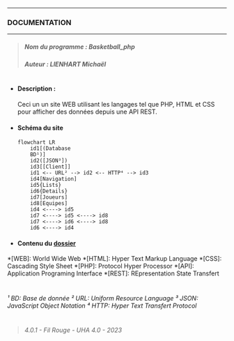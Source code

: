 ***
### DOCUMENTATION
***
>##### Nom du programme : Basketball_php
>##### Auteur : LIENHART Michaël
#
- #### Description :
    Ceci un un site WEB utilisant les langages tel que PHP, HTML et CSS pour afficher des données depuis une API REST.
- #### Schéma du site
    ```mermaid
    flowchart LR
        id1[(Database
        BD¹)]
        id2([JSON³])
        id3[[Client]]
        id1 <-- URL² --> id2 <-- HTTP⁴ --> id3
        id4[Navigation]
        id5{Lists}
        id6{Details}
        id7[Joueurs]
        id8[Equipes]
        id4 <----> id5
        id7 <----> id5 <----> id8
        id7 <----> id6 <----> id8
        id6 <----> id4
    ```
- #### Contenu du [dossier](ls.txt)
*[WEB]: World Wide Web
*[HTML]: Hyper Text Markup Language
*[CSS]: Cascading Style Sheet
*[PHP]: Protocol Hyper Processor
*[API]: Application Programing Interface
*[REST]: REpresentation State Transfert
#
*¹ BD: Base de donnée*
*² URL: Uniform Resource Language*
*³ JSON: JavaScript Object Notation*
*⁴ HTTP: Hyper Text Transfert Protocol*
#
>###### 4.0.1 - Fil Rouge - UHA 4.0 - 2023